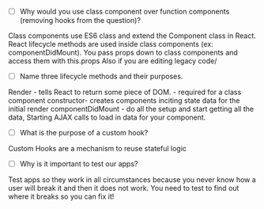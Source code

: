 - [ ] Why would you use class component over function components (removing hooks from the question)?

Class components use ES6 class and extend the Component class in React.
React lifecycle methods are used inside class components (ex: componentDidMount).
You pass props down to class components and access them with this.props
Also if you are editing legacy code/

- [ ] Name three lifecycle methods and their purposes.

Render -  tells React to return some piece of DOM. - required for a class component
constructor-  creates components inciting state data for the initial render
componentDidMount -  do all the setup and start getting all the data,  Starting AJAX calls to load in data for your component.

- [ ] What is the purpose of a custom hook?

Custom Hooks are a mechanism to reuse stateful logic 


- [ ] Why is it important to test our apps?

Test apps so they work in all circumstances because you never know how a user will break it and then it does not work. You need to test to find out where it breaks so you can fix it!